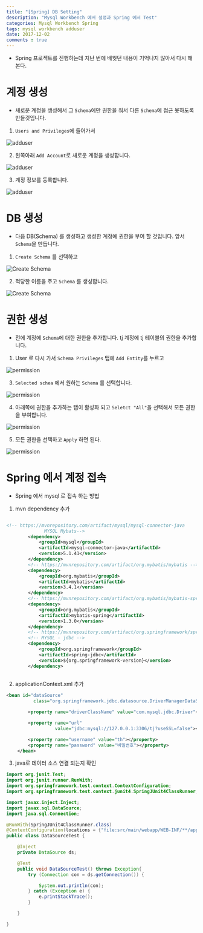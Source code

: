 ```yaml
---
title: "[Spring] DB Setting"
description: "Mysql Workbench 에서 설정과 Spring 에서 Test"
categories: Mysql Workbench Spring
tags: mysql workbench adduser 
date: 2017-12-02
comments : true
---
```


* Spring 프로젝트를 진행하는데 지난 번에 배웟던 내용이 기억나지 않아서 다시 해본다.


# 계정 생성

 * 새로운 계정을 생성해서 그 `Schema`에만 권한을 줘서 다른 `Schema`에 접근 못하도록 만들것입니다.
 
1. `Users and Privileges`에 들어가서 

![adduser](/assets/images/DBsetting/add0.png)

2. 왼쪽아래 `Add Account`로 새로운 계정을 생성합니다.

![adduser](/assets/images/DBsetting/add1.png)

3. 계정 정보를 등록합니다.

![adduser](/assets/images/DBsetting/add2.png)


# DB 생성

* 다음 DB(Schema) 를 생성하고 생성한 계정에 권한을 부여 할 것입니다. 앞서 `Schema`을 만듭니다.

1. `Create Schema` 를 선택하고
 
![Create Schema](/assets/images/DBsetting/createSchema.png)

2. 적당한 이름을 주고 `Schema` 를 생성합니다.

![Create Schema](/assets/images/DBsetting/createSchema2.png)


# 권한 생성

* 전에 계정에 `Schema`에 대한 권한을 추가합니다. tj 계정에 tj 테이블의 권한을 추가합니다.

1. User 로 다시 가서 `Schema Privileges` 탭에 `Add Entity`를 누르고


![permission](/assets/images/DBsetting/permission2.png)

3. `Selected schea` 에서 원하는 `Schema` 를 선택합니다.

![permission](/assets/images/DBsetting/permission3.png)

4. 아래쪽에 권한을 추가하는 탭이 활성화 되고 `Seletct "All"`을 선택해서 모든 권한을 부여합니다.

![permission](/assets/images/DBsetting/permission4.png)

5. 모든 권한을 선택하고 `Apply` 하면 된다. 

![permission](/assets/images/DBsetting/permission5.png)

# Spring 에서 계정 접속

* Spring 에서 mysql 로 접속 하는 방법

1. mvn dependency 추가

```xml

<!-- https://mvnrepository.com/artifact/mysql/mysql-connector-java
              MYSQL Mybats-->
        <dependency>
            <groupId>mysql</groupId>
            <artifactId>mysql-connector-java</artifactId>
            <version>5.1.41</version>
        </dependency>
        <!-- https://mvnrepository.com/artifact/org.mybatis/mybatis -->
        <dependency>
            <groupId>org.mybatis</groupId>
            <artifactId>mybatis</artifactId>
            <version>3.4.1</version>
        </dependency>
        <!-- https://mvnrepository.com/artifact/org.mybatis/mybatis-spring -->
        <dependency>
            <groupId>org.mybatis</groupId>
            <artifactId>mybatis-spring</artifactId>
            <version>1.3.0</version>
        </dependency>
        <!-- https://mvnrepository.com/artifact/org.springframework/spring-jdbc -->
        <!-- MYSQL - jdbc -->
        <dependency>
            <groupId>org.springframework</groupId>
            <artifactId>spring-jdbc</artifactId>
            <version>${org.springframework-version}</version>
        </dependency>
        
```

2. applicationContext.xml 추가

```xml
<bean id="dataSource"
          class="org.springframework.jdbc.datasource.DriverManagerDataSource">

        <property name="driverClassName" value="com.mysql.jdbc.Driver"></property>

        <property name="url"
                  value="jdbc:mysql://127.0.0.1:3306/tj?useSSL=false"></property>

        <property name="username" value="th"></property>
        <property name="password" value="비밀번호"></property>
    </bean>

```


3. java로 데이터 소스 연결 되는지 확인

```java
import org.junit.Test;
import org.junit.runner.RunWith;
import org.springframework.test.context.ContextConfiguration;
import org.springframework.test.context.junit4.SpringJUnit4ClassRunner;

import javax.inject.Inject;
import javax.sql.DataSource;
import java.sql.Connection;

@RunWith(SpringJUnit4ClassRunner.class)
@ContextConfiguration(locations = {"file:src/main/webapp/WEB-INF/**/applicationContext.xml"})
public class DataSourceTest {

    @Inject
    private DataSource ds;

    @Test
    public void DataSourceTest() throws Exception{
        try (Connection con = ds.getConnection()) {

            System.out.println(con);
        } catch (Exception e) {
            e.printStackTrace();
        }

    }

}

